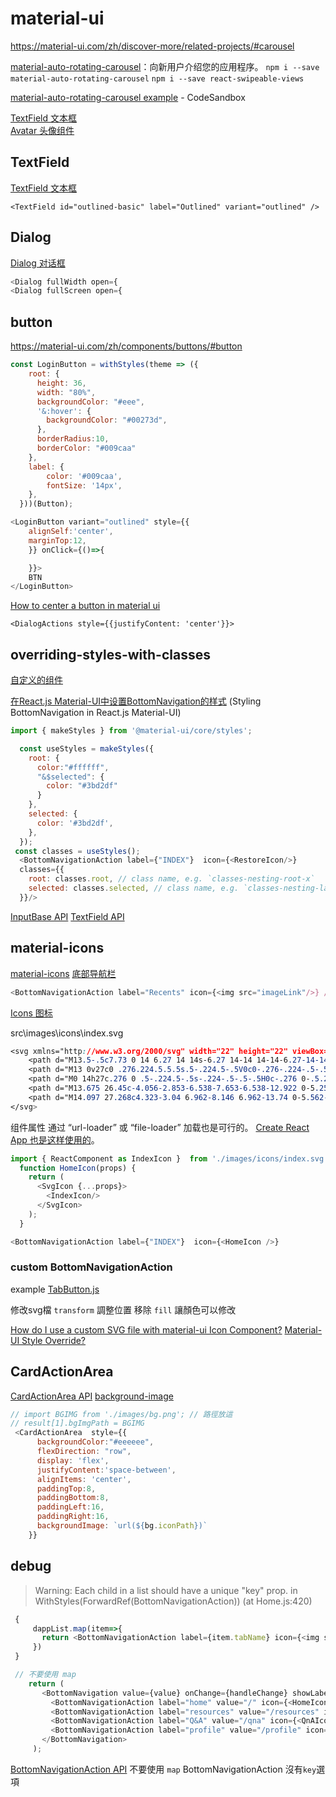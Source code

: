 # material-ui

https://material-ui.com/zh/discover-more/related-projects/#carousel

[material-auto-rotating-carousel](https://mui.wertarbyte.com/#material-auto-rotating-carousel)：向新用户介绍您的应用程序。
`npm i --save material-auto-rotating-carousel`
`npm i --save react-swipeable-views`

[material-auto-rotating-carousel example](https://codesandbox.io/s/material-auto-rotating-carousel-example-dphsr) - CodeSandbox

[TextField 文本框](https://material-ui.com/zh/components/text-fields/#textfield)    
[Avatar 头像组件](https://material-ui.com/zh/components/avatars/)  

## TextField

[TextField 文本框](https://material-ui.com/zh/components/text-fields/)

`<TextField id="outlined-basic" label="Outlined" variant="outlined" />`

## Dialog

[Dialog 对话框](https://material-ui.com/zh/components/dialogs/)

```js
<Dialog fullWidth open={
<Dialog fullScreen open={
```

## button

https://material-ui.com/zh/components/buttons/#button

```js
const LoginButton = withStyles(theme => ({
    root: {
      height: 36,
      width: "80%",
      backgroundColor: "#eee",
      '&:hover': {
        backgroundColor: "#00273d",
      },
      borderRadius:10,
      borderColor: "#009caa"
    },
    label: {
        color: '#009caa',
        fontSize: '14px',
    },
  }))(Button);

<LoginButton variant="outlined" style={{
    alignSelf:'center',
    marginTop:12,
    }} onClick={()=>{

    }}>
    BTN
</LoginButton>    
```

[How to center a button in material ui](https://stackoverflow.com/questions/51010599/how-to-center-a-button-in-material-ui)

`<DialogActions style={{justifyContent: 'center'}}>`

## overriding-styles-with-classes

[自定义的组件](https://material-ui.com/customization/components/#overriding-styles-with-classes)

[在React.js Material-UI中设置BottomNavigation的样式](https://www.yuanmacha.com/11986850930.html) (Styling BottomNavigation in React.js Material-UI)

```js
import { makeStyles } from '@material-ui/core/styles';

  const useStyles = makeStyles({
    root: {
      color:"#ffffff",
      "&$selected": {
        color: "#3bd2df"
      }
    },
    selected: {
      color: '#3bd2df',
    },
  });
 const classes = useStyles();
  <BottomNavigationAction label={"INDEX"}  icon={<RestoreIcon/>}
  classes={{
    root: classes.root, // class name, e.g. `classes-nesting-root-x`
    selected: classes.selected, // class name, e.g. `classes-nesting-label-x`
  }}/>

```

[InputBase API](https://material-ui.com/zh/api/input-base/)
[TextField API](https://material-ui.com/zh/api/text-field/)

## material-icons

[material-icons](https://material-ui.com/zh/components/material-icons/)
[底部导航栏](https://material-ui.com/components/bottom-navigation/)

```js
<BottomNavigationAction label="Recents" icon={<img src="imageLink"/>} />
```

[Icons 图标](https://material-ui.com/zh/components/icons/#svg-material-icons)

src\images\icons\index.svg

```css
<svg xmlns="http://www.w3.org/2000/svg" width="22" height="22" viewBox="0 0 27 27">
    <path d="M13.5-.5c7.73 0 14 6.27 14 14s-6.27 14-14 14-14-6.27-14-14 6.27-14 14-14zm0 1C6.323.5.5 6.323.5 13.5s5.823 13 13 13 13-5.823 13-13-5.823-13-13-13z" transform="translate(-28 -235) translate(-1 226) translate(18 9) translate(11)"/>
    <path d="M13 0v27c0 .276.224.5.5.5s.5-.224.5-.5V0c0-.276-.224-.5-.5-.5s-.5.224-.5.5z" transform="translate(-28 -235) translate(-1 226) translate(18 9) translate(11)"/>
    <path d="M0 14h27c.276 0 .5-.224.5-.5s-.224-.5-.5-.5H0c-.276 0-.5.224-.5.5s.224.5.5.5zM22.7 3.735C20.682 5.558 17.241 6.7 13.5 6.7c-3.761 0-7.195-1.125-9.2-2.937-.204-.185-.52-.169-.705.036-.185.205-.17.521.035.706C5.833 6.497 9.506 7.7 13.5 7.7c3.976 0 7.656-1.221 9.87-3.223.205-.185.22-.501.035-.706-.185-.205-.501-.22-.706-.036zM23.37 22.523C21.156 20.52 17.476 19.3 13.5 19.3c-3.994 0-7.667 1.203-9.87 3.195-.205.185-.22.501-.035.706.185.205.501.22.706.036C6.305 21.425 9.739 20.3 13.5 20.3c3.742 0 7.183 1.142 9.2 2.965.204.185.52.169.705-.036.185-.205.17-.52-.035-.706z" transform="translate(-28 -235) translate(-1 226) translate(18 9) translate(11)"/>
    <path d="M13.675 26.45c-4.056-2.853-6.538-7.653-6.538-12.922 0-5.257 2.468-10.05 6.51-12.894.226-.159.28-.47.121-.697-.159-.226-.47-.28-.696-.121-4.31 3.032-6.934 8.13-6.934 13.712 0 5.594 2.639 10.7 6.962 13.74.226.16.538.105.696-.12.16-.227.105-.539-.12-.698z" transform="translate(-28 -235) translate(-1 226) translate(18 9) translate(11)"/>
    <path d="M14.097 27.268c4.323-3.04 6.962-8.146 6.962-13.74 0-5.562-2.635-10.667-6.932-13.711-.226-.16-.538-.106-.698.119-.16.225-.106.537.12.697 4.032 2.856 6.51 7.658 6.51 12.895 0 5.27-2.481 10.07-6.537 12.922-.226.16-.28.471-.122.697.16.226.471.28.697.121z" transform="translate(-28 -235) translate(-1 226) translate(18 9) translate(11)"/>
</svg>
```

组件属性 通过 “url-loader” 或 “file-loader” 加载也是可行的。 [Create React App 也是这样使用的](https://material-ui.com/zh/components/icons/#svg-material-icons)。

```js
import { ReactComponent as IndexIcon }  from './images/icons/index.svg';
  function HomeIcon(props) {
    return (
      <SvgIcon {...props}>
        <IndexIcon/>
      </SvgIcon>
    );
  }

<BottomNavigationAction label={"INDEX"}  icon={<HomeIcon />}
```

### custom BottomNavigationAction

example [TabButton.js](https://github.com/JacobHsu/defi-wallet-p/commit/686f969f44bd6e8edade95614af639ef4cd5bae6)

修改svg檔 `transform` 調整位置 移除 `fill` 讓顏色可以修改

[How do I use a custom SVG file with material-ui Icon Component?](https://stackoverflow.com/questions/55754045/how-do-i-use-a-custom-svg-file-with-material-ui-icon-component)
[Material-UI Style Override?](https://stackoverflow.com/questions/52602392/material-ui-style-override)

## CardActionArea

[CardActionArea API](https://material-ui.com/zh/api/card-action-area/)
[background-image](https://developer.mozilla.org/zh-CN/docs/Web/CSS/background-image)

```js
// import BGIMG from './images/bg.png'; // 路徑放這
// result[1].bgImgPath = BGIMG
 <CardActionArea  style={{
      backgroundColor:"#eeeeee",
      flexDirection: "row",
      display: 'flex',
      justifyContent:'space-between',
      alignItems: 'center',
      paddingTop:8,
      paddingBottom:8,
      paddingLeft:16,
      paddingRight:16,
      backgroundImage: `url(${bg.iconPath})`
    }}
```


## debug

> Warning: Each child in a list should have a unique "key" prop.
 in WithStyles(ForwardRef(BottomNavigationAction)) (at Home.js:420)

 ```js
  {
      dappList.map(item=>{
        return <BottomNavigationAction label={item.tabName} icon={<img src={item.icon} width="24" height="24"/>} />
      })
  }

  // 不要使用 map
     return (
        <BottomNavigation value={value} onChange={handleChange} showLabels={true} >
          <BottomNavigationAction label="home" value="/" icon={<HomeIcon />} component={Link} to='/'/>
          <BottomNavigationAction label="resources" value="/resources" icon={<ResourcesIcon /> } component={Link} to='/resources'/>                
          <BottomNavigationAction label="Q&A" value="/qna" icon={<QnAIcon />}  component={Link} to='/qna'/>
          <BottomNavigationAction label="profile" value="/profile" icon={<ProfileIcon />} component={Link} to='/profile'/>
        </BottomNavigation>
      );
 ```

 [BottomNavigationAction API](https://material-ui.com/api/bottom-navigation-action/) 不要使用 `map` BottomNavigationAction 沒有`key`選項